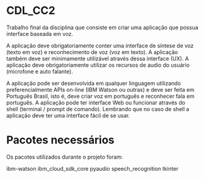 # CDL_CC2

Trabalho final da disciplina que consiste em criar uma aplicação que possua interface baseada em voz.

A aplicação deve obrigatoriamente conter uma interface de síntese de voz (texto em voz) e reconhecimento de voz (voz em texto). A aplicação também deve ser minimamente utilizável através dessa interface (UX). A aplicação deve obrigatoriamente utilizar os recursos de audio do usuário (microfone e auto falante).

A aplicação pode ser desenvolvida em qualquer linguagem utilizando preferencialmente APIs on-line (IBM Watson ou outras) e deve ser feita em Português Brasil, isto é, deve criar voz em português e reconhecer fala em português. A aplicação pode ter interface Web ou funcionar através do shell (terminal / prompt de comando). Lembrando que no caso de shell a aplicação deve ter uma interface fácil de se usar.

# Pacotes necessários

Os pacotes utilizados durante o projeto foram:

ibm-watson
ibm_cloud_sdk_core
pyaudio
speech_recognition
tkinter
